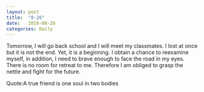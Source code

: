 ```yaml
---
layout: post
title:  "8-26"
date:   2016-08-26
categories: Daily
---
```

Tomorrow, I will go back school and I will meet my classmates. I lost at once but it is not the end. Yet, it is a beginning. I obtain a chance to reexamine myself, in addition, I need to brave enough to face the road in my eyes. There is no room for retreat to me. Therefore I am obliged to grasp the nettle and fight for the future.

Quote:A true friend is one soul in two bodies
